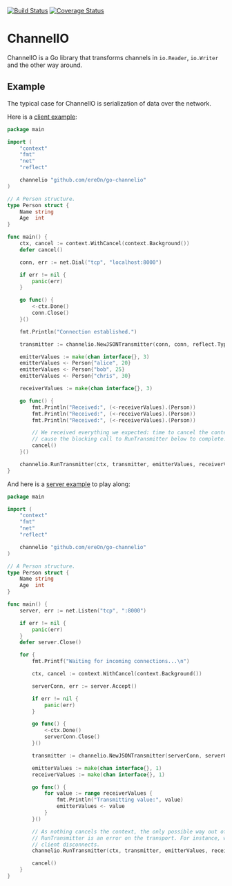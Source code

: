 [![Build Status](https://travis-ci.org/ereOn/go-channelio.svg?branch=master)](https://travis-ci.org/ereOn/go-channelio)
[![Coverage Status](https://coveralls.io/repos/github/ereOn/go-channelio/badge.svg?branch=master)](https://coveralls.io/github/ereOn/go-channelio?branch=master)

# ChannelIO

ChannelIO is a Go library that transforms channels in `io.Reader`, `io.Writer` and the other way around.

## Example

The typical case for ChannelIO is serialization of data over the network.

Here is a [client example](examples/client/client.go):

```go
package main

import (
	"context"
	"fmt"
	"net"
	"reflect"

	channelio "github.com/ereOn/go-channelio"
)

// A Person structure.
type Person struct {
	Name string
	Age  int
}

func main() {
	ctx, cancel := context.WithCancel(context.Background())
	defer cancel()

	conn, err := net.Dial("tcp", "localhost:8000")

	if err != nil {
		panic(err)
	}

	go func() {
		<-ctx.Done()
		conn.Close()
	}()

	fmt.Println("Connection established.")

	transmitter := channelio.NewJSONTransmitter(conn, conn, reflect.TypeOf(Person{}))

	emitterValues := make(chan interface{}, 3)
	emitterValues <- Person{"alice", 20}
	emitterValues <- Person{"bob", 25}
	emitterValues <- Person{"chris", 30}

	receiverValues := make(chan interface{}, 3)

	go func() {
		fmt.Println("Received:", (<-receiverValues).(Person))
		fmt.Println("Received:", (<-receiverValues).(Person))
		fmt.Println("Received:", (<-receiverValues).(Person))

		// We received everything we expected: time to cancel the context and
		// cause the blocking call to RunTransmitter below to complete.
		cancel()
	}()

	channelio.RunTransmitter(ctx, transmitter, emitterValues, receiverValues)
}
```

And here is a [server example](examples/server/server.go) to play along:

```go
package main

import (
	"context"
	"fmt"
	"net"
	"reflect"

	channelio "github.com/ereOn/go-channelio"
)

// A Person structure.
type Person struct {
	Name string
	Age  int
}

func main() {
	server, err := net.Listen("tcp", ":8000")

	if err != nil {
		panic(err)
	}
	defer server.Close()

	for {
		fmt.Printf("Waiting for incoming connections...\n")

		ctx, cancel := context.WithCancel(context.Background())

		serverConn, err := server.Accept()

		if err != nil {
			panic(err)
		}

		go func() {
			<-ctx.Done()
			serverConn.Close()
		}()

		transmitter := channelio.NewJSONTransmitter(serverConn, serverConn, reflect.TypeOf(Person{}))

		emitterValues := make(chan interface{}, 1)
		receiverValues := make(chan interface{}, 1)

		go func() {
			for value := range receiverValues {
				fmt.Println("Transmitting value:", value)
				emitterValues <- value
			}
		}()

		// As nothing cancels the context, the only possible way out of
		// RunTransmitter is an error on the transport. For instance, when the
		// client disconnects.
		channelio.RunTransmitter(ctx, transmitter, emitterValues, receiverValues)

		cancel()
	}
}
```
